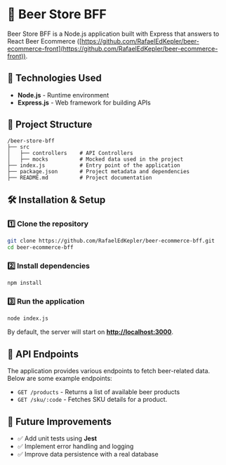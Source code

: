 # 🍻 Beer Store BFF

Beer Store BFF  is a Node.js application built with Express that answers to React Beer Ecommerce ([https://github.com/RafaelEdKepler/beer-ecommerce-front](https://github.com/RafaelEdKepler/beer-ecommerce-front)).

## 🚀 Technologies Used

- **Node.js** - Runtime environment
- **Express.js** - Web framework for building APIs

## 📁 Project Structure

```
/beer-store-bff
├── src
│   ├── controllers    # API Controllers
│   ├── mocks          # Mocked data used in the project
├── index.js           # Entry point of the application
├── package.json       # Project metadata and dependencies
├── README.md          # Project documentation
```

## 🛠️ Installation & Setup

### 1️⃣ Clone the repository

```sh
git clone https://github.com/RafaelEdKepler/beer-ecommerce-bff.git
cd beer-ecommerce-bff
```

### 2️⃣ Install dependencies

```sh
npm install
```

### 3️⃣ Run the application

```sh
node index.js
```

By default, the server will start on **[http://localhost:3000](http://localhost:3000)**.

## 📡 API Endpoints

The application provides various endpoints to fetch beer-related data. Below are some example endpoints:

- `GET /products` - Returns a list of available beer products
- `GET /sku/:code` - Fetches SKU details for a product.

## 🔄 Future Improvements

- ✅ Add unit tests using **Jest**
- ✅ Implement error handling and logging
- ✅ Improve data persistence with a real database

